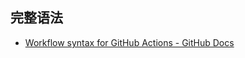 ## 完整语法

- [Workflow syntax for GitHub Actions - GitHub Docs](https://docs.github.com/en/actions/using-workflows/workflow-syntax-for-github-actions)
